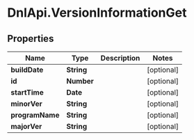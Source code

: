 # DnlApi.VersionInformationGet

## Properties
Name | Type | Description | Notes
------------ | ------------- | ------------- | -------------
**buildDate** | **String** |  | [optional] 
**id** | **Number** |  | [optional] 
**startTime** | **Date** |  | [optional] 
**minorVer** | **String** |  | [optional] 
**programName** | **String** |  | [optional] 
**majorVer** | **String** |  | [optional] 


